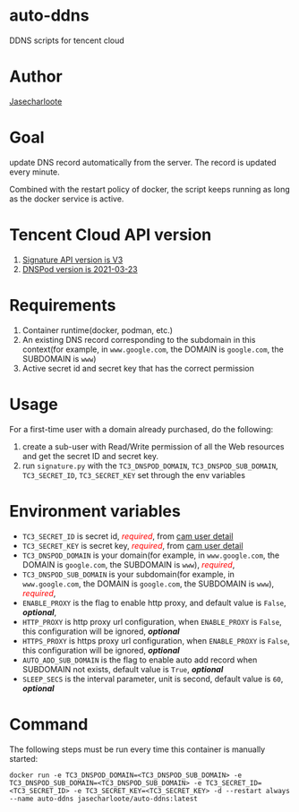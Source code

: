 # auto-ddns

DDNS scripts for tencent cloud

# Author

[Jasecharloote](https://github.com/Jasecharloote)

# Goal

update DNS record automatically from the server. The record is updated every minute.

Combined with the restart policy of docker, the script keeps running as long as the docker service is active.

# Tencent Cloud API version
1. [Signature API version is V3](https://cloud.tencent.com/document/product/639/41437)
2. [DNSPod version is 2021-03-23](https://cloud.tencent.com/document/product/1427/56193)

# Requirements

1. Container runtime(docker, podman, etc.)
2. An existing DNS record corresponding to the subdomain in this context(for example, in `www.google.com`, the DOMAIN is `google.com`, the SUBDOMAIN is `www`)
3. Active secret id and secret key that has the correct permission

# Usage

For a first-time user with a domain already purchased, do the following:

1. create a sub-user with Read/Write permission of all the Web resources and get the secret ID and secret key.
2. run `signature.py` with the `TC3_DNSPOD_DOMAIN`, `TC3_DNSPOD_SUB_DOMAIN`, `TC3_SECRET_ID`, `TC3_SECRET_KEY` set through the env variables

# Environment variables
- `TC3_SECRET_ID` is secret id, <span style="color:red">*required*</span>, from [cam user detail](https://console.cloud.tencent.com/cam)
- `TC3_SECRET_KEY` is secret key, <span style="color:red">*required*</span>, from [cam user detail](https://console.cloud.tencent.com/cam)
- `TC3_DNSPOD_DOMAIN` is your domain(for example, in `www.google.com`, the DOMAIN is `google.com`, the SUBDOMAIN is `www`), <span style="color:red">*required*</span>, 
- `TC3_DNSPOD_SUB_DOMAIN` is your subdomain(for example, in `www.google.com`, the DOMAIN is `google.com`, the SUBDOMAIN is `www`), <span style="color:red">*required*</span>, 
- `ENABLE_PROXY` is the flag to enable http proxy, and default value is `False`, ***optional***, 
- `HTTP_PROXY` is http proxy url configuration, when `ENABLE_PROXY` is `False`, this configuration will be ignored, ***optional***
- `HTTPS_PROXY` is https proxy url configuration, when `ENABLE_PROXY` is `False`, this configuration will be ignored, ***optional***
- `AUTO_ADD_SUB_DOMAIN` is the flag to enable auto add record when SUBDOMAIN not exists, default value is `True`, ***optional***
- `SLEEP_SECS` is the interval parameter, unit is second, default value is `60`, ***optional***

# Command
The following steps must be run every time this container is manually started:

`docker run -e TC3_DNSPOD_DOMAIN=<TC3_DNSPOD_SUB_DOMAIN> -e TC3_DNSPOD_SUB_DOMAIN=<TC3_DNSPOD_SUB_DOMAIN> -e TC3_SECRET_ID=<TC3_SECRET_ID> -e TC3_SECRET_KEY=<TC3_SECRET_KEY> -d --restart always --name auto-ddns jasecharloote/auto-ddns:latest`
